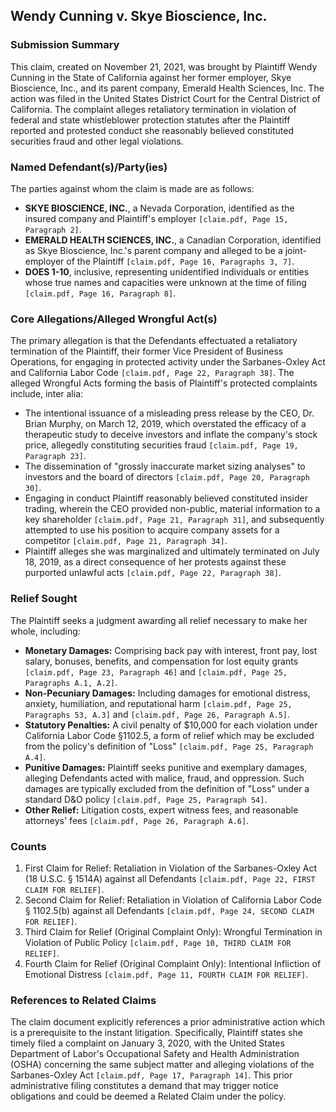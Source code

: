 ## Wendy Cunning v. Skye Bioscience, Inc.
### Submission Summary
This claim, created on November 21, 2021, was brought by Plaintiff Wendy Cunning in the State of California against her former employer, Skye Bioscience, Inc., and its parent company, Emerald Health Sciences, Inc. The action was filed in the United States District Court for the Central District of California. The complaint alleges retaliatory termination in violation of federal and state whistleblower protection statutes after the Plaintiff reported and protested conduct she reasonably believed constituted securities fraud and other legal violations.

### Named Defendant(s)/Party(ies)
The parties against whom the claim is made are as follows:
*   **SKYE BIOSCIENCE, INC.**, a Nevada Corporation, identified as the insured company and Plaintiff's employer `[claim.pdf, Page 15, Paragraph 2]`.
*   **EMERALD HEALTH SCIENCES, INC.**, a Canadian Corporation, identified as Skye Bioscience, Inc.'s parent company and alleged to be a joint-employer of the Plaintiff `[claim.pdf, Page 16, Paragraphs 3, 7]`.
*   **DOES 1-10**, inclusive, representing unidentified individuals or entities whose true names and capacities were unknown at the time of filing `[claim.pdf, Page 16, Paragraph 8]`.

### Core Allegations/Alleged Wrongful Act(s)
The primary allegation is that the Defendants effectuated a retaliatory termination of the Plaintiff, their former Vice President of Business Operations, for engaging in protected activity under the Sarbanes-Oxley Act and California Labor Code `[claim.pdf, Page 22, Paragraph 38]`. The alleged Wrongful Acts forming the basis of Plaintiff's protected complaints include, inter alia:
*   The intentional issuance of a misleading press release by the CEO, Dr. Brian Murphy, on March 12, 2019, which overstated the efficacy of a therapeutic study to deceive investors and inflate the company's stock price, allegedly constituting securities fraud `[claim.pdf, Page 19, Paragraph 23]`.
*   The dissemination of "grossly inaccurate market sizing analyses" to investors and the board of directors `[claim.pdf, Page 20, Paragraph 30]`.
*   Engaging in conduct Plaintiff reasonably believed constituted insider trading, wherein the CEO provided non-public, material information to a key shareholder `[claim.pdf, Page 21, Paragraph 31]`, and subsequently attempted to use his position to acquire company assets for a competitor `[claim.pdf, Page 21, Paragraph 34]`.
*   Plaintiff alleges she was marginalized and ultimately terminated on July 18, 2019, as a direct consequence of her protests against these purported unlawful acts `[claim.pdf, Page 22, Paragraph 38]`.

### Relief Sought
The Plaintiff seeks a judgment awarding all relief necessary to make her whole, including:
*   **Monetary Damages:** Comprising back pay with interest, front pay, lost salary, bonuses, benefits, and compensation for lost equity grants `[claim.pdf, Page 23, Paragraph 46]` and `[claim.pdf, Page 25, Paragraphs A.1, A.2]`.
*   **Non-Pecuniary Damages:** Including damages for emotional distress, anxiety, humiliation, and reputational harm `[claim.pdf, Page 25, Paragraphs 53, A.3]` and `[claim.pdf, Page 26, Paragraph A.5]`.
*   **Statutory Penalties:** A civil penalty of $10,000 for each violation under California Labor Code §1102.5, a form of relief which may be excluded from the policy's definition of "Loss" `[claim.pdf, Page 25, Paragraph A.4]`.
*   **Punitive Damages:** Plaintiff seeks punitive and exemplary damages, alleging Defendants acted with malice, fraud, and oppression. Such damages are typically excluded from the definition of "Loss" under a standard D&O policy `[claim.pdf, Page 25, Paragraph 54]`.
*   **Other Relief:** Litigation costs, expert witness fees, and reasonable attorneys' fees `[claim.pdf, Page 26, Paragraph A.6]`.

### Counts
1.  First Claim for Relief: Retaliation in Violation of the Sarbanes-Oxley Act (18 U.S.C. § 1514A) against all Defendants `[claim.pdf, Page 22, FIRST CLAIM FOR RELIEF]`.
2.  Second Claim for Relief: Retaliation in Violation of California Labor Code § 1102.5(b) against all Defendants `[claim.pdf, Page 24, SECOND CLAIM FOR RELIEF]`.
3.  Third Claim for Relief (Original Complaint Only): Wrongful Termination in Violation of Public Policy `[claim.pdf, Page 10, THIRD CLAIM FOR RELIEF]`.
4.  Fourth Claim for Relief (Original Complaint Only): Intentional Infliction of Emotional Distress `[claim.pdf, Page 11, FOURTH CLAIM FOR RELIEF]`.

### References to Related Claims
The claim document explicitly references a prior administrative action which is a prerequisite to the instant litigation. Specifically, Plaintiff states she timely filed a complaint on January 3, 2020, with the United States Department of Labor's Occupational Safety and Health Administration (OSHA) concerning the same subject matter and alleging violations of the Sarbanes-Oxley Act `[claim.pdf, Page 17, Paragraph 14]`. This prior administrative filing constitutes a demand that may trigger notice obligations and could be deemed a Related Claim under the policy.
